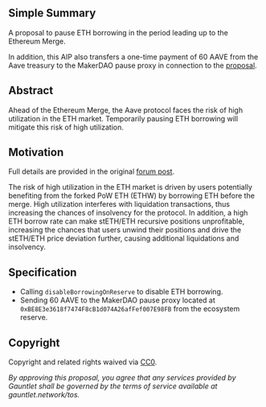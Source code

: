 ## Simple Summary

A proposal to pause ETH borrowing in the period leading up to the Ethereum Merge.

In addition, this AIP also transfers a one-time payment of 60 AAVE from the Aave treasury to the MakerDAO pause proxy in connection to the [proposal](https://governance.aave.com/t/arc-aave-ethpow-fork-risk-mitigation-plan/9438#:~:text=103%25%20to%201%2C000%25.-,AAVE%20Payment,-If%20this%20proposal).

## Abstract

Ahead of the Ethereum Merge, the Aave protocol faces the risk of high utilization in the ETH market. Temporarily pausing ETH borrowing will mitigate this risk of high utilization.

## Motivation

Full details are provided in the original [forum post](https://governance.aave.com/t/arc-aave-ethpow-fork-risk-mitigation-plan/9438).

The risk of high utilization in the ETH market is driven by users potentially benefiting from the forked PoW ETH (ETHW) by borrowing ETH before the merge. High utilization interferes with liquidation transactions, thus increasing the chances of insolvency for the protocol. In addition, a high ETH borrow rate can make stETH/ETH recursive positions unprofitable, increasing the chances that users unwind their positions and drive the stETH/ETH price deviation further, causing additional liquidations and insolvency.

## Specification

- Calling `disableBorrowingOnReserve` to disable ETH borrowing.
- Sending 60 AAVE to the MakerDAO pause proxy located at `0xBE8E3e3618f7474F8cB1d074A26afFef007E98FB` from the ecosystem reserve.

## Copyright

Copyright and related rights waived via [CC0](https://creativecommons.org/publicdomain/zero/1.0/).

_By approving this proposal, you agree that any services provided by Gauntlet shall be governed by the terms of service available at gauntlet.network/tos._
